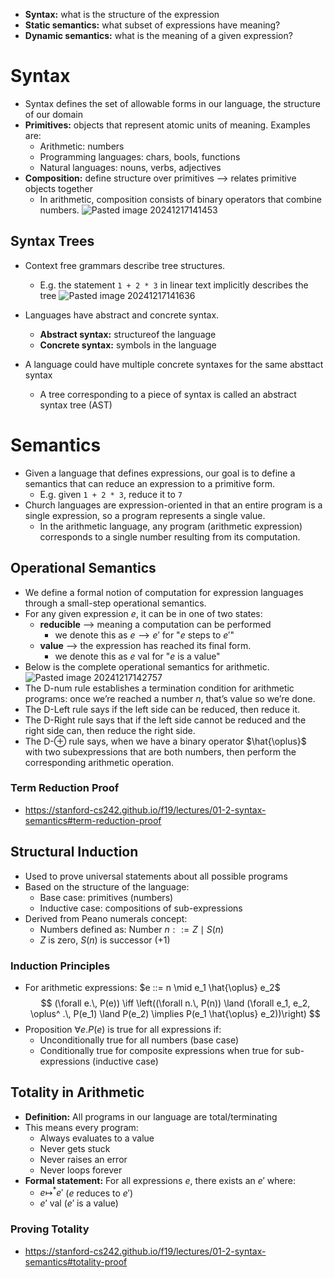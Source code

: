 * **Syntax:** what is the structure of the expression
* **Static semantics:** what subset of expressions have meaning?
* **Dynamic semantics:** what is the meaning of a given expression?

# Syntax
* Syntax defines the set of allowable forms in our language, the structure of our domain
* **Primitives:** objects that represent atomic units of meaning. Examples are:
	* Arithmetic: numbers
	* Programming languages: chars, bools, functions
	* Natural languages: nouns, verbs, adjectives
* **Composition:** define structure over primitives ⟶ relates primitive objects together
	* In arithmetic, composition consists of binary operators that combine numbers.
![Pasted image 20241217141453](Pasted%20image%2020241217141453.png)

## Syntax Trees
* Context free grammars describe tree structures.
	* E.g. the statement `1 + 2 * 3` in linear text implicitly describes the tree
![Pasted image 20241217141636](Pasted%20image%2020241217141636.png)

* Languages have abstract and concrete syntax.
	* **Abstract syntax:** structureof the language
	* **Concrete syntax:** symbols in the language
* A language could have multiple concrete syntaxes for the same absttact syntax
	* A tree corresponding to a piece of syntax is called an abstract syntax tree (AST)

# Semantics
* Given a language that defines expressions, our goal is to define a semantics that can reduce an expression to a primitive form.
	* E.g. given `1 + 2 * 3`, reduce it to `7`
* Church languages are expression-oriented in that an entire program is a single expression, so a program represents a single value.
	* In the arithmetic language, any program (arithmetic expression) corresponds to a single number resulting from its computation.

## Operational Semantics
* We define a formal notion of computation for expression languages through a small-step operational semantics.
* For any given expression $e$, it can be in one of two states:
	* **reducible** ⟶ meaning a computation can be performed
		* we denote this as $e ⟶ e'$ for "$e$ steps to $e'$"
	* **value** ⟶ the expression has reached its final form.
		* we denote this as $e \text{ val}$ for "$e$ is a value"
* Below is the complete operational semantics for arithmetic.
![Pasted image 20241217142757](Pasted%20image%2020241217142757.png)
* The D-num rule establishes a termination condition for arithmetic programs: once we’re reached a number $n$, that’s value so we’re done.
* The D-Left rule says if the left side can be reduced, then reduce it.
* The D-Right rule says that if the left side cannot be reduced and the right side can, then reduce the right side.
* The D-$\oplus$ rule says, when we have a binary operator $\hat{\oplus}$ with two subexpressions that are both numbers, then perform the corresponding arithmetic operation.
### Term Reduction Proof
* https://stanford-cs242.github.io/f19/lectures/01-2-syntax-semantics#term-reduction-proof
## Structural Induction
* Used to prove universal statements about all possible programs
* Based on the structure of the language:
	* Base case: primitives (numbers)
	* Inductive case: compositions of sub-expressions
* Derived from Peano numerals concept:
	* Numbers defined as: $\text{Number } n ::= Z \mid S(n)$
	* $Z$ is zero, $S(n)$ is successor (+1)

### Induction Principles
* For arithmetic expressions: $e ::= n \mid e_1 \hat{\oplus} e_2$
$$
(\forall e.\, P(e)) \iff \left((\forall n.\, P(n)) \land (\forall e_1, e_2, \oplus^ .\, P(e_1) \land P(e_2) \implies P(e_1 \hat{\oplus} e_2))\right)
$$
* Proposition $\forall e. P(e)$ is true for all expressions if:
	* Unconditionally true for all numbers (base case)
	* Conditionally true for composite expressions when true for sub-expressions (inductive case)

## Totality in Arithmetic
* **Definition:** All programs in our language are total/terminating
* This means every program:
	* Always evaluates to a value
	* Never gets stuck
	* Never raises an error
	* Never loops forever
* **Formal statement:** For all expressions $e$, there exists an $e'$ where:
	* $e \mapsto^* e'$ ($e$ reduces to $e'$)
	* $e' \text{ val}$ ($e'$ is a value)

### Proving Totality
* https://stanford-cs242.github.io/f19/lectures/01-2-syntax-semantics#totality-proof
